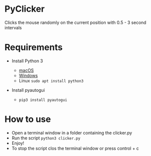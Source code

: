# PyClicker
Clicks the mouse randomly on the current position with 0.5 - 3 second intervals

# Requirements

- Install Python 3
  - [macOS](https://www.python.org/ftp/python/3.8.3/python-3.8.3-macosx10.9.pkg)
  - [Windows](https://www.python.org/ftp/python/3.8.4/python-3.8.4rc1-amd64.exe)
  - Linux ```sudo apt install python3```

- Install pyautogui
  - ```pip3 install pyautogui ```
  
# How to use

  - Open a terminal window in a folder containing the clicker.py 
  - Run the script ```python3 clicker.py```
  - Enjoy!
  - To stop the script clos the terminal window or press control + c
